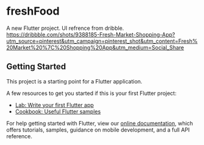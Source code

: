 # freshFood

A new Flutter project.
UI refrence from dribble.
https://dribbble.com/shots/9388185-Fresh-Market-Shopping-App?utm_source=pinterest&utm_campaign=pinterest_shot&utm_content=Fresh%20Market%20%7C%20Shopping%20App&utm_medium=Social_Share

## Getting Started

This project is a starting point for a Flutter application.

A few resources to get you started if this is your first Flutter project:

- [Lab: Write your first Flutter app](https://flutter.dev/docs/get-started/codelab)
- [Cookbook: Useful Flutter samples](https://flutter.dev/docs/cookbook)

For help getting started with Flutter, view our
[online documentation](https://flutter.dev/docs), which offers tutorials,
samples, guidance on mobile development, and a full API reference.
